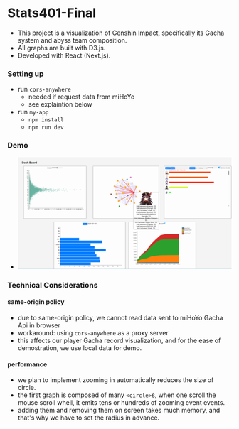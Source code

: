 # Stats401-Final

- This project is a visualization of Genshin Impact, specifically its Gacha system and abyss team composition.
- All graphs are built with D3.js.
- Developed with React (Next.js).

### Setting up

- run `cors-anywhere`
  - needed if request data from miHoYo
  - see explaintion below
- run `my-app`
  - `npm install`
  - `npm run dev`

### Demo

- ![](demo.png)

### Technical Considerations

#### same-origin policy

- due to same-origin policy, we cannot read data sent to miHoYo Gacha Api in browser
- workaround: using `cors-anywhere` as a proxy server
- this affects our player Gacha record visualization, and for the ease of demostration, we use local data for demo.

#### performance

- we plan to implement zooming in automatically reduces the size of circle.
- the first graph is composed of many `<circle>`s, when one scroll the mouse scroll whell, it emits tens or hundreds of zooming event events.
- adding them and removing them on screen takes much memory, and that's why we have to set the radius in advance.
